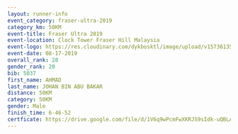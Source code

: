 ```yaml
---
layout: runner-info 
event_category: fraser-ultra-2019 
category_km: 50KM 
event-title: Fraser Ultra 2019 
event-location: Clock Tower Fraser Hill Malaysia 
event-logo: https://res.cloudinary.com/dykbosktl/image/upload/v1573613535/Logo/logo_mfst7w.jpg
event-date: 08-17-2019 
overall_rank: 28
gender_rank: 20
bib: 5037
first_name: AHMAD
last_name: JOHAN BIN ABU BAKAR
distance: 50KM
category: 50KM
gender: Male
finish_time: 6-46-52
certficate: https://drive.google.com/file/d/1V6q9wPcmFwXKRJS9sIdk-uQBLARcpn6X/view?usp=sharing
---
```


